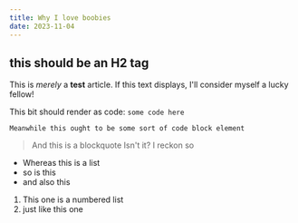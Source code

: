 ```yaml
---
title: Why I love boobies
date: 2023-11-04
---
```


## this should be an H2 tag

This is _merely_ a **test** article. If this text displays, I'll consider myself a lucky fellow!

This bit should render as code: `some code here`

```
Meanwhile this ought to be some sort of code block element
```

> And this is a blockquote
> Isn't it?
> I reckon so

- Whereas this is a list
- so is this
- and also this

1. This one is a numbered list
2. just like this one
